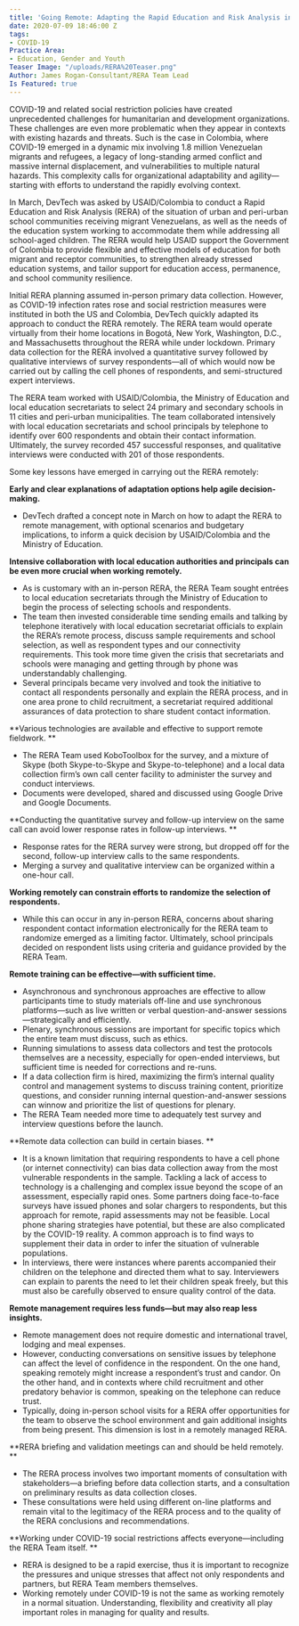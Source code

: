 ```yaml
---
title: 'Going Remote: Adapting the Rapid Education and Risk Analysis in Colombia'
date: 2020-07-09 18:46:00 Z
tags:
- COVID-19
Practice Area:
- Education, Gender and Youth
Teaser Image: "/uploads/RERA%20Teaser.png"
Author: James Rogan-Consultant/RERA Team Lead
Is Featured: true
---
```


COVID-19 and related social restriction policies have created unprecedented challenges for humanitarian and development organizations.  These challenges are even more problematic when they appear in contexts with existing hazards and threats. Such is the case in Colombia, where COVID-19 emerged in a dynamic mix involving 1.8 million Venezuelan migrants and refugees, a legacy of long-standing armed conflict and massive internal displacement, and vulnerabilities to multiple natural hazards.  This complexity calls for organizational adaptability and agility—starting with efforts to understand the rapidly evolving context.

In March, DevTech was asked by USAID/Colombia to conduct a Rapid Education and Risk Analysis (RERA) of the situation of urban and peri-urban school communities receiving migrant Venezuelans, as well as the needs of the education system working to accommodate them while addressing all school-aged children. The RERA would help USAID support the Government of Colombia to provide flexible and effective models of education for both migrant and receptor communities, to strengthen already stressed education systems, and tailor support for education access, permanence, and school community resilience.

Initial RERA planning assumed in-person primary data collection. However, as COVID-19 infection rates rose and social restriction measures were instituted in both the US and Colombia, DevTech quickly adapted its approach to conduct the RERA remotely. The RERA team would operate virtually from their home locations in Bogotá, New York, Washington, D.C., and Massachusetts throughout the RERA while under lockdown. Primary data collection for the RERA involved a quantitative survey followed by qualitative interviews of survey respondents—all of which would now be carried out by calling the cell phones of respondents, and semi-structured expert interviews.

The RERA team worked with USAID/Colombia, the Ministry of Education and local education secretariats to select 24 primary and secondary schools in 11 cities and peri-urban municipalities.  The team collaborated intensively with local education secretariats and school principals by telephone to identify over 600 respondents and obtain their contact information.  Ultimately, the survey recorded 457 successful responses, and qualitative interviews were conducted with 201 of those respondents.

Some key lessons have emerged in carrying out the RERA remotely:

**Early and clear explanations of adaptation options help agile decision-making.**
* DevTech drafted a concept note in March on how to adapt the RERA to remote management, with optional scenarios and budgetary implications, to inform a quick decision by USAID/Colombia and the Ministry of Education.

**Intensive collaboration with local education authorities and principals can be even more crucial when working remotely.**
* As is customary with an in-person RERA, the RERA Team sought entrées to local education secretariats through the Ministry of Education to begin the process of selecting schools and respondents.
* The team then invested considerable time sending emails and talking by telephone iteratively with local education secretariat officials to explain the RERA’s remote process, discuss sample requirements and school selection, as well as respondent types and our connectivity requirements. This took more time given the crisis that secretariats and schools were managing and getting through by phone was understandably challenging.
* Several principals became very involved and took the initiative to contact all respondents personally and explain the RERA process, and in one area prone to child recruitment, a secretariat required additional assurances of data protection to share student contact information.

**Various technologies are available and effective to support remote fieldwork. **
* The RERA Team used KoboToolbox for the survey, and a mixture of Skype (both Skype-to-Skype and Skype-to-telephone) and a local data collection firm’s own call center facility to administer the survey and conduct interviews.
* Documents were developed, shared and discussed using Google Drive and Google Documents.

**Conducting the quantitative survey and follow-up interview on the same call can avoid lower response rates in follow-up interviews. **
* Response rates for the RERA survey were strong, but dropped off for the second, follow-up interview calls to the same respondents.
* Merging a survey and qualitative interview can be organized within a one-hour call.

**Working remotely can constrain efforts to randomize the selection of respondents.**
* While this can occur in any in-person RERA, concerns about sharing respondent contact information electronically for the RERA team to randomize emerged as a limiting factor. Ultimately, school principals decided on respondent lists using criteria and guidance provided by the RERA Team.

**Remote training can be effective—with sufficient time.**
* Asynchronous and synchronous approaches are effective to allow participants time to study materials off-line and use synchronous platforms—such as live written or verbal question-and-answer sessions—strategically and efficiently.
* Plenary, synchronous sessions are important for specific topics which the entire team must discuss, such as ethics.
* Running simulations to assess data collectors and test the protocols themselves are a necessity, especially for open-ended interviews, but sufficient time is needed for corrections and re-runs.
* If a data collection firm is hired, maximizing the firm’s internal quality control and management systems to discuss training content, prioritize questions, and consider running internal question-and-answer sessions can winnow and prioritize the list of questions for plenary.
* The RERA Team needed more time to adequately test survey and interview questions before the launch.

**Remote data collection can build in certain biases. **
* It is a known limitation that requiring respondents to have a cell phone (or internet connectivity) can bias data collection away from the most vulnerable respondents in the sample. Tackling a lack of access to technology is a challenging and complex issue beyond the scope of an assessment, especially rapid ones. Some partners doing face-to-face surveys have issued phones and solar chargers to respondents, but this approach for remote, rapid assessments may not be feasible. Local phone sharing strategies have potential, but these are also complicated by the COVID-19 reality. A common approach is to find ways to supplement their data in order to infer the situation of vulnerable populations.
* In interviews, there were instances where parents accompanied their children on the telephone and directed them what to say. Interviewers can explain to parents the need to let their children speak freely, but this must also be carefully observed to ensure quality control of the data.

**Remote management requires less funds—but may also reap less insights.**
* Remote management does not require domestic and international travel, lodging and meal expenses.
* However, conducting conversations on sensitive issues by telephone can affect the level of confidence in the respondent.  On the one hand, speaking remotely might increase a respondent’s trust and candor. On the other hand, and in contexts where child recruitment and other predatory behavior is common, speaking on the telephone can reduce trust.
* Typically, doing in-person school visits for a RERA offer opportunities for the team to observe the school environment and gain additional insights from being present.  This dimension is lost in a remotely managed RERA.

**RERA briefing and validation meetings can and should be held remotely. **
* The RERA process involves two important moments of consultation with stakeholders—a briefing before data collection starts, and a consultation on preliminary results as data collection closes.
* These consultations were held using different on-line platforms and remain vital to the legitimacy of the RERA process and to the quality of the RERA conclusions and recommendations.

**Working under COVID-19 social restrictions affects everyone—including the RERA Team itself. **
* RERA is designed to be a rapid exercise, thus it is important to recognize the pressures and unique stresses that affect not only respondents and partners, but RERA Team members themselves.
* Working remotely under COVID-19 is not the same as working remotely in a normal situation. Understanding, flexibility and creativity all play important roles in managing for quality and results.

